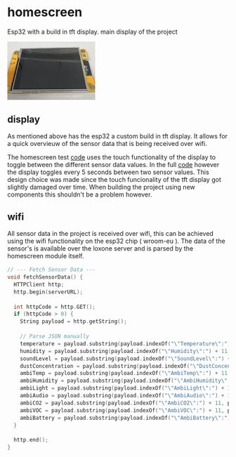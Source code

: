 # homescreen

Esp32 with a build in tft display. main display of the project

<img src="../../Photos/YellowScreen2.jpg" alt="yellow screen" width="200">

## display

As mentioned above has the esp32 a custom build in tft display. It allows for a quick overvieuw of the sensor data that is being received over wifi.

The homescreen test [code](../../Demo%20Code/YellowScreen/homescreen/homescreen.ino) uses the touch functionality of the display to toggle between the different sensor data values. In the full [code](./Yellow.ino) however the display toggles every 5 seconds between two sensor values. This design choice was made since the touch funcionality of the tft display got slightly damaged over time. When building the project using new components this shouldn't be a problem however.

## wifi

All sensor data in the project is received over wifi, this can be achieved using the wifi functionality on the esp32 chip ( wroom-eu ). The data of the sensor's is available over the loxone server and is parsed by the homescreen module itself.

```c
// --- Fetch Sensor Data ---
void fetchSensorData() {
  HTTPClient http;
  http.begin(serverURL);

  int httpCode = http.GET();
  if (httpCode > 0) {
    String payload = http.getString();

    // Parse JSON manually
    temperature = payload.substring(payload.indexOf("\"Temperature\":") + 14, payload.indexOf(",", payload.indexOf("\"Temperature\":"))).toFloat();
    humidity = payload.substring(payload.indexOf("\"Humidity\":") + 11, payload.indexOf(",", payload.indexOf("\"Humidity\":"))).toFloat();
    soundLevel = payload.substring(payload.indexOf("\"SoundLevel\":") + 13, payload.indexOf(",", payload.indexOf("\"SoundLevel\":"))).toInt();
    dustConcentration = payload.substring(payload.indexOf("\"DustConcentration\":") + 21, payload.indexOf(",", payload.indexOf("\"DustConcentration\":"))).toFloat();
    ambiTemp = payload.substring(payload.indexOf("\"AmbiTemp\":") + 11, payload.indexOf(",", payload.indexOf("\"AmbiTemp\":"))).toFloat();
    ambiHumidity = payload.substring(payload.indexOf("\"AmbiHumidity\":") + 15, payload.indexOf(",", payload.indexOf("\"AmbiHumidity\":"))).toFloat();
    ambiLight = payload.substring(payload.indexOf("\"AmbiLight\":") + 12, payload.indexOf(",", payload.indexOf("\"AmbiLight\":"))).toInt();
    ambiAudio = payload.substring(payload.indexOf("\"AmbiAudio\":") + 12, payload.indexOf(",", payload.indexOf("\"AmbiAudio\":"))).toInt();
    ambiCO2 = payload.substring(payload.indexOf("\"AmbiCO2\":") + 11, payload.indexOf(",", payload.indexOf("\"AmbiCO2\":"))).toInt();
    ambiVOC = payload.substring(payload.indexOf("\"AmbiVOC\":") + 11, payload.indexOf(",", payload.indexOf("\"AmbiVOC\":"))).toInt();
    ambiBattery = payload.substring(payload.indexOf("\"AmbiBattery\":") + 15).toFloat();
  }

  http.end();
}
```



